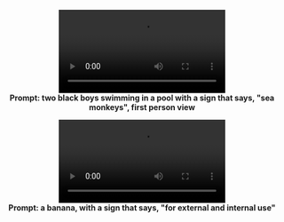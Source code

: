 <p align="center">
  <video src="video1.mp4" controls="controls" style="max-width: 400px;">
    Your browser does not support the video tag.
  </video>
  <br>
  <b>Prompt: two black boys swimming in a pool with a sign that says, "sea monkeys", first person view</b>
</p>

<p align="center">
  <video src="video2.mp4" controls="controls" style="max-width: 400px;">
    Your browser does not support the video tag.
  </video>
  <br>
  <b>Prompt: a banana, with a sign that says, "for external and internal use"</b>
</p>
